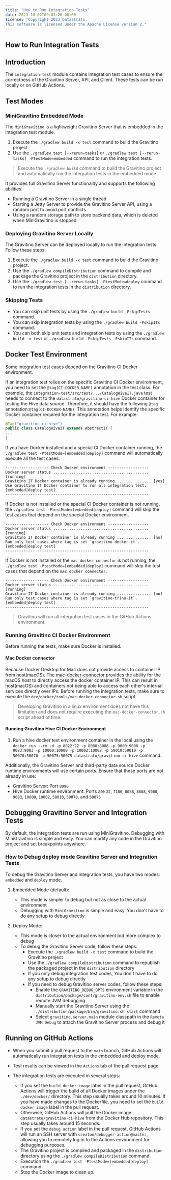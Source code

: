 ```yaml
---
title: "How to Run Integration Tests"
date: 2023-10-02T09:03:20-08:00
license: "Copyright 2023 Datastrato.
This software is licensed under the Apache License version 2."
---
```

## How to Run Integration Tests

## Introduction

The `integration-test` module contains integration test cases to ensure the correctness of the
Gravitino Server, API, and Client. These tests can be run locally or on GitHub Actions.

## Test Modes

### MiniGravitino Embedded Mode

The `MiniGravitino` is a lightweight Gravitino Server that is embedded in the integration test module.

1. Execute the `./gradlew build -x test` command to build the Gravitino project.
2. Use the `./gradlew test [--rerun-tasks]` or `./gradlew test [--rerun-tasks] -PtestMode=embedded` command to run the integration tests.
> Execute the `./gradlew build` command to build the Gravitino project and automatically run the integration tests in the embedded mode.

It provides full Gravitino Server functionality and supports the following abilities:

- Running a Gravitino Server in a single thread
- Starting a Jetty Server to provide the Gravitino Server API, using a random port to avoid port conflicts
- Using a random storage path to store backend data, which is deleted when MiniGravitino is stopped

### Deploying Gravitino Server Locally

The Gravitino Server can be deployed locally to run the integration tests. Follow these steps:

1. Execute the `./gradlew build -x test` command to build the Gravitino project.
2. Use the `./gradlew compileDistribution` command to compile and package the Gravitino project in the `distribution` directory.
3. Use the `./gradlew test [--rerun-tasks] -PtestMode=deploy` command to run the integration tests in the `distribution` directory.

### Skipping Tests

- You can skip unit tests by using the `./gradlew build -PskipTests` command.
- You can skip integration tests by using the `./gradlew build -PskipITs` command.
- You can both skip unit tests and integration tests by using the `./gradlew build -x test` or `./gradlew build -PskipTests -PskipITs` command.

## Docker Test Environment

Some integration test cases depend on the Gravitino CI Docker environment.

If an integration test relies on the specific Gravitino CI Docker environment,
you need to set the `@tag(CI-DOCKER-NAME)` annotation in the test class.
For example, the `integration-test/src/test/.../CatalogHiveIT.java` test needs to connect to
the `datastrato/gravitino-ci-hive` Docker container for testing the Hive data source.
Therefore, it should have the following `@tag` annotation:`@tag(CI-DOCKER-NAME)`, This annotation
helps identify the specific Docker container required for the integration test.
For example:

```java
@Tag("gravitino-ci-hive")
public class CatalogHiveIT extends AbstractIT {
...
}
```

If you have Docker installed and a special CI Docker container running, the `./gradlew test -PtestMode=[embedded|deploy]`
command will automatically execute all the test cases.

```text
------------------- Check Docker environment ------------------
Docker server status .......................................... [running]
Gravitino IT Docker container is already running ............... [yes]
Use Gravitino IT Docker container to run all integration test.   [embbeded|deploy test]
---------------------------------------------------------------
```

If Docker is not installed or the special CI Docker container is not running, the `./gradlew test -PtestMode=[embedded|deploy]`
command will skip the test cases that depend on the special Docker environment.

```text
------------------- Check Docker environment ------------------
Docker server status .......................................... [running]
Gravitino IT Docker container is already running ............... [no]
Run only test cases where tag is set `gravitino-docker-it`.      [embbeded|deploy test]
---------------------------------------------------------------
```

If Docker is not installed or the `mac docker connector` is not running, the `./gradlew test -PtestMode=[embedded|deploy]`
command will skip the test cases that depend on the `mac docker connector`.

```text
------------------- Check Docker environment ------------------
Docker server status .......................................... [running]
Gravitino IT Docker container is already running ............... [no]
Run only test cases where tag is set `gravitino-trino-it`.      [embbeded|deploy test]
---------------------------------------------------------------
```

> Gravitino will run all integration test cases in the GitHub Actions environment.

### Running Gravitino CI Docker Environment

Before running the tests, make sure Docker is installed.

#### Mac Docker connector
Because Docker Desktop for Mac does not provide access to container IP from host(macOS).
The [mac-docker-connector](https://github.com/wenjunxiao/mac-docker-connector) provides the ability for the macOS host to directly access the docker container IP.
This can result in host(macOS) and containers not being able to access each other's internal services directly over IPs.
Before running the integration tests, make sure to execute the `dev/docker/tools/mac-docker-connector.sh` script.
> Developing Gravitino in a linux environment does not have this limitation and does not require executing the `mac-docker-connector.sh` script ahead of time.

#### Running Gravitino Hive CI Docker Environment

1. Run a hive docker test environment container in the local using the `docker run --rm -d -p 8022:22 -p 8088:8088 -p 9000:9000 -p 9083:9083 -p 10000:10000 -p 10002:10002 -p 50010:50010 -p 50070:50070 -p 50075:50075 datastrato/gravitino-ci-hive` command.

Additionally, the Gravitino Server and third-party data source Docker runtime environments will use certain ports. Ensure that these ports are not already in use:

- Gravitino Server: Port `8090`
- Hive Docker runtime environment: Ports are `22`, `7180`, `8088`, `8888`, `9000`, `9083`, `10000`, `10002`, `50010`, `50070`, and `50075`

## Debugging Gravitino Server and Integration Tests

By default, the integration tests are run using MiniGravitino.
Debugging with MiniGravitino is simple and easy. You can modify any code in the Gravitino project and set breakpoints anywhere.

### How to Debug deploy mode Gravitino Server and Integration Tests

To debug the Gravitino Server and integration tests, you have two modes: `embedded` and `deploy` mode.

1. Embedded Mode (default):
    - This mode is simpler to debug but not as close to the actual environment
    - Debugging with `MiniGravitino` is simple and easy. You don't have to do any setup to debug directly

2. Deploy Mode:
    - This mode is closer to the actual environment but more complex to debug
    - To debug the Gravitino Server code, follow these steps:
        - Execute the `./gradlew build -x test` command to build the Gravitino project
        - Use the `./gradlew compileDistribution` command to republish the packaged project in the `distribution` directory
        - If you only debug integration test codes, You don't have to do any setup to debug directly
        - If you need to debug Gravitino server codes, follow these steps:
            - Enable the `GRAVITINO_DEBUG_OPTS` environment variable in the `distribution/package/conf/gravitino-env.sh` file to enable remote JVM debugging
            - Manually start the Gravitino Server using the `./distribution/package/bin/gravitino.sh start` command
            - Select `gravitino.server.main` module classpath in the `Remote JVM Debug` to attach the Gravitino Server process and debug it

## Running on GitHub Actions

- When you submit a pull request to the `main` branch, GitHub Actions will automatically run integration tests in the embedded and deploy mode.
- Test results can be viewed in the `Actions` tab of the pull request page.
- The integration tests are executed in several steps:

  - If you set the `build docker image` label in the pull request, GitHub Actions will trigger the build of all Docker
    images under the `./dev/docker/` directory. This step usually takes around 10 minutes. If you have made changes to the Dockerfile,
    you need to set the `build docker image` label in the pull request.
  - Otherwise, GitHub Actions will pull the Docker image `datastrato/gravitino-ci-hive` from the Docker Hub repository. This step usually takes around 15 seconds.
  - If you set the `debug action` label in the pull request, GitHub Actions will run an SSH server with
    `csexton/debugger-action@master`, allowing you to remotely log in to the Actions environment for debugging purposes.
  - The Gravitino project is compiled and packaged in the `distribution` directory using the `./gradlew compileDistribution` command.
  - Execution the `./gradlew test -PtestMode=[embedded|deploy]` command.
  - Stop the Docker image to clean up.
